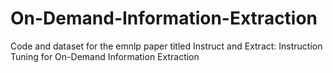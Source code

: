 # On-Demand-Information-Extraction
Code and dataset for the emnlp paper titled Instruct and Extract: Instruction Tuning for On-Demand Information Extraction
